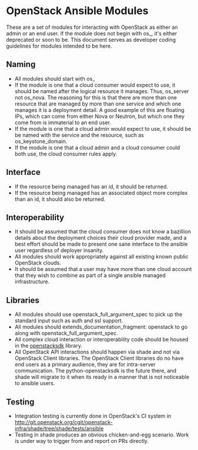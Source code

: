 OpenStack Ansible Modules
=========================

These are a set of modules for interacting with OpenStack as either an admin
or an end user. If the module does not begin with os_, it's either deprecated
or soon to be. This document serves as developer coding guidelines for
modules intended to be here.

Naming
------

* All modules should start with os_
* If the module is one that a cloud consumer would expect to use, it should be
  named after the logical resource it manages. Thus, os\_server not os\_nova.
  The reasoning for this is that there are more than one resource that are
  managed by more than one service and which one manages it is a deployment
  detail. A good example of this are floating IPs, which can come from either
  Nova or Neutron, but which one they come from is immaterial to an end user.
* If the module is one that a cloud admin would expect to use, it should be
  be named with the service and the resource, such as os\_keystone\_domain.
* If the module is one that a cloud admin and a cloud consumer could both use,
  the cloud consumer rules apply.

Interface
---------

* If the resource being managed has an id, it should be returned.
* If the resource being managed has an associated object more complex than
  an id, it should also be returned.

Interoperability
----------------

* It should be assumed that the cloud consumer does not know a bazillion
  details about the deployment choices their cloud provider made, and a best
  effort should be made to present one sane interface to the ansible user
  regardless of deployer insanity.
* All modules should work appropriately against all existing known public
  OpenStack clouds.
* It should be assumed that a user may have more than one cloud account that
  they wish to combine as part of a single ansible managed infrastructure.

Libraries
---------

* All modules should use openstack\_full\_argument\_spec to pick up the
  standard input such as auth and ssl support.
* All modules should extends\_documentation\_fragment: openstack to go along
  with openstack\_full\_argument\_spec.
* All complex cloud interaction or interoperability code should be housed in
  the [openstacksdk](http://git.openstack.org/cgit/openstack/openstacksdk)
  library.
* All OpenStack API interactions should happen via shade and not via
  OpenStack Client libraries. The OpenStack Client libraries do no have end
  users as a primary audience, they are for intra-server communication. The
  python-openstacksdk is the future there, and shade will migrate to it when
  its ready in a manner that is not noticeable to ansible users.

Testing
-------

* Integration testing is currently done in OpenStack's CI system in
  http://git.openstack.org/cgit/openstack-infra/shade/tree/shade/tests/ansible
* Testing in shade produces an obvious chicken-and-egg scenario. Work is under
  way to trigger from and report on PRs directly.
